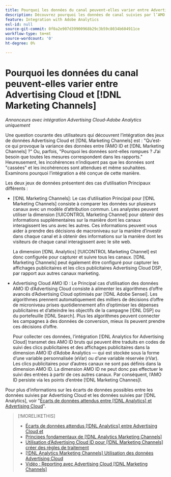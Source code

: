 ```yaml
---
title: Pourquoi les données du canal peuvent-elles varier entre Advertising Cloud et  [!DNL Marketing Channels]
description: Découvrez pourquoi les données de canal suivies par l’AMO ID peuvent différer des données de canal suivies par [!DNL Analytics Marketing Channels].
feature: Integration with Adobe Analytics
exl-id: null
source-git-commit: 0f0a2e907d39900968b29c3b59c8034b604911ce
workflow-type: tm+mt
source-wordcount: '0'
ht-degree: 0%

---
```


# Pourquoi les données du canal peuvent-elles varier entre Advertising Cloud et [!DNL Marketing Channels]

*Annonceurs avec intégration Advertising Cloud-Adobe Analytics uniquement*

Une question courante des utilisateurs qui découvrent l’intégration des jeux de données Advertising Cloud et [!DNL Marketing Channels] est : &quot;Qu’est-ce qui provoque la variance des données entre l’AMO ID et [!DNL Marketing Channels] ?&quot; Ou, parfois, &quot;Pourquoi les données sont-elles rompues ? J’ai besoin que toutes les mesures correspondent dans les rapports.&quot; Heureusement, les incohérences n’indiquent pas que les données sont &quot;cassées&quot; et les incohérences sont attendues et même souhaitées. Examinons pourquoi l’intégration a été conçue de cette manière.

Les deux jeux de données présentent des cas d’utilisation Principaux différents :

* [!DNL Marketing Channels]: Le cas d’utilisation Principal pour  [!DNL Marketing Channels] consiste à comparer les données sur plusieurs canaux avec un modèle d’attribution commun. Les analystes peuvent utiliser la dimension [!UICONTROL Marketing Channel] pour obtenir des informations supplémentaires sur la manière dont les canaux interagissent les uns avec les autres. Ces informations peuvent vous aider à prendre des décisions de macroniveau sur la manière d’investir dans chaque canal et à obtenir des informations sur la manière dont les visiteurs de chaque canal interagissent avec le site web.

   La dimension [!DNL Analytics] [!UICONTROL Marketing Channel] est donc configurée pour capturer et suivre tous les canaux. [!DNL Marketing Channels] peut également être configuré pour capturer les affichages publicitaires et les clics publicitaires Advertising Cloud DSP, par rapport aux autres canaux marketing.

* Advertising Cloud AMO ID : Le Principal cas d’utilisation des données AMO ID d’Advertising Cloud consiste à alimenter les algorithmes d’offre avancés d’Advertising Cloud optimisés par [!DNL Adobe Sensei]. Les algorithmes prennent automatiquement des milliers de décisions d’offre de microniveau prises quotidiennement afin d’optimiser les dépenses publicitaires et d’atteindre les objectifs de la campagne [!DNL DSP] ou du portefeuille [!DNL Search]. Plus les algorithmes peuvent connecter les campagnes à des données de conversion, mieux ils peuvent prendre ces décisions d’offre.

   Pour collecter ces données, l’intégration [!DNL Analytics for Advertising Cloud] transmet des AMO ID bruts qui peuvent être traduits en codes de suivi des clics publicitaires et des affichages publicitaires dans la dimension AMO ID d’Adobe Analytics — qui est stockée sous la forme d’une variable personnalisée (eVar) ou d’une variable réservée (rVar). Les clics publicitaires pour d’autres canaux ne sont pas définis dans la dimension AMO ID. La dimension AMO ID ne peut donc pas effectuer le suivi des entrées à partir de ces autres canaux. Par conséquent, l’AMO ID persiste via les points d’entrée [!DNL Marketing Channes]l.

Pour plus d’informations sur les écarts de données possibles entre les données suivies par Advertising Cloud et les données suivies par [!DNL Analytics], voir &quot;[Écarts de données attendus entre [!DNL Analytics] et Advertising Cloud](../data-variances.md)&quot;.

>[!MORELIKETHIS]
>
>* [Écarts de données attendus  [!DNL Analytics] entre Advertising Cloud et](/help/integrations/analytics/data-variances.md)
>* [Principes fondamentaux de [!DNL Analytics Marketing Channels]](mc-overview.md)
>* [Utilisation d’Advertising Cloud ID pour  [!DNL Marketing Channels] créer des règles de traitement](mc-ids.md)
>* [ [!DNL Analytics Marketing Channels] Utilisation des données Advertising Cloud](mc-ac-data.md)
>* [Vidéo : Reporting avec Advertising Cloud [!DNL Marketing Channels]](https://experienceleague.adobe.com/docs/advertising-cloud-learn/tutorials/analytics/analytics-reporting-a4adc.html)

